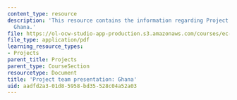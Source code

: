 ```yaml
---
content_type: resource
description: 'This resource contains the information regarding Project team presentation:
  Ghana.'
file: https://ol-ocw-studio-app-production.s3.amazonaws.com/courses/ec-701j-d-lab-i-development-fall-2009/aadfd2a301d85958bd35528c04a52a03_MITEC_701JF09_proj_ghana.pdf
file_type: application/pdf
learning_resource_types:
- Projects
parent_title: Projects
parent_type: CourseSection
resourcetype: Document
title: 'Project team presentation: Ghana'
uid: aadfd2a3-01d8-5958-bd35-528c04a52a03
---
```

